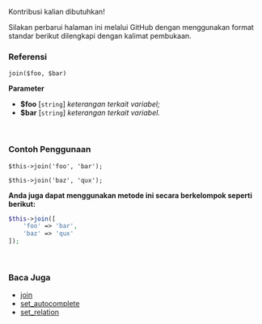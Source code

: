 Kontribusi kalian dibutuhkan!

Silakan perbarui halaman ini melalui GitHub dengan menggunakan format standar berikut dilengkapi dengan kalimat pembukaan.

### Referensi
`join($foo, $bar)`

**Parameter**
* **$foo** [`string`] *keterangan terkait variabel;*
* **$bar** [`string`] *keterangan terkait variabel.*

&nbsp;

### Contoh Penggunaan
`$this->join('foo', 'bar');`

`$this->join('baz', 'qux');`

**Anda juga dapat menggunakan metode ini secara berkelompok seperti berikut:**
```php
$this->join([
    'foo' => 'bar',
    'baz' => 'qux'
]);
```

&nbsp;

### Baca Juga
* [join](./join)
* [set_autocomplete](./set_autocomplete)
* [set_relation](./set_relation)
